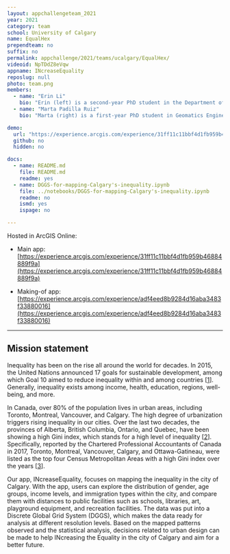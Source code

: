 ```yaml
---
layout: appchallengeteam_2021
year: 2021
category: team
school: University of Calgary
name: EqualHex
prependteam: no
suffix: no
permalink: appchallenge/2021/teams/ucalgary/EqualHex/
videoid: NpTDdZ8eVqw
appname: INcreaseEquality
reposlug: null
photo: team.png
members:
  - name: "Erin Li"
    bio: "Erin (left) is a second-year PhD student in the Department of Geomatics Engineering at the University of Calgary. She received her MSc in Forestry from the University of New Brunswick where she worked on the spatial analysis applied to the field of forest ecology. Her current research interests are in the usability of Discrete Global Grid Systems, especially in the digital terrain data management and geospatial operation development in Discrete Global Grids."
  - name: "Marta Padilla Ruiz"
    bio: "Marta (right) is a first-year PhD student in Geomatics Engineering at the University of Calgary. She is also a Cloud Developer at Teledyne CARIS, an ocean mapping software company. She was a member of the Ocean Mapping Group at the University of New Brunswick, where she obtained her MScEng in Geodesy and Geomatics Engineering. Prior to coming to Canada, she completed a bachelor’s degree in Geomatics Engineering at the University of Jaen, and a MScEng in Topography and Geodesic Engineering at the Polytechnic University of Madrid. Her research interests are in the qualities and advantages of DGGS applied to marine geospatial data. Her professional expertise lies in Web and Cloud development, aiming to develop the new generation of Geomatics applications combining her programming and geospatial skills."

demo:
  url: "https://experience.arcgis.com/experience/31ff11c11bbf4d1fb959b46884889f9a"
  github: no
  hidden: no

docs:
  - name: README.md
    file: README.md
    readme: yes
  - name: DGGS-for-mapping-Calgary's-inequality.ipynb
    file: ../notebooks/DGGS-for-mapping-Calgary's-inequality.ipynb
    readme: no
    ismd: yes
    ispage: no

---
```


Hosted in ArcGIS Online:

- Main app: [https://experience.arcgis.com/experience/31ff11c11bbf4d1fb959b46884889f9a](https://experience.arcgis.com/experience/31ff11c11bbf4d1fb959b46884889f9a)

- Making-of app: [https://experience.arcgis.com/experience/adf4eed8b9284d16aba3483f33880016](https://experience.arcgis.com/experience/adf4eed8b9284d16aba3483f33880016)

---

## Mission statement

Inequality has been on the rise all around the world for decades. In 2015, the United Nations announced 17 goals for sustainable development, among which Goal 10 aimed to reduce inequality within and among countries [[1](https://github.com/EsriCanada-CE/ecce-app-challenge-2021/tree/main/EqualHex#references)]. Generally, inequality exists among income, health, education, regions, well-being, and more.

In Canada, over 80% of the population lives in urban areas, including Toronto, Montreal, Vancouver, and Calgary. The high degree of urbanization triggers rising inequality in our cities. Over the last two decades, the provinces of Alberta, British Columbia, Ontario, and Quebec, have been showing a high Gini index, which stands for a high level of inequality [[2](https://github.com/EsriCanada-CE/ecce-app-challenge-2021/tree/main/EqualHex#references)]. Specifically, reported by the Chartered Professional Accountants of Canada in 2017, Toronto, Montreal, Vancouver, Calgary, and Ottawa-Gatineau, were listed as the top four Census Metropolitan Areas with a high Gini index over the years [[3](https://github.com/EsriCanada-CE/ecce-app-challenge-2021/tree/main/EqualHex#references)].

Our app, INcreaseEquality, focuses on mapping the inequality in the city of Calgary. With the app, users can explore the distribution of gender, age groups, income levels, and immigration types within the city, and compare them with distances to public facilities such as schools, libraries, art, playground equipment, and recreation facilities. The data was put into a Discrete Global Grid System (DGGS), which makes the data ready for analysis at different resolution levels. Based on the mapped patterns observed and the statistical analysis, decisions related to urban design can be made to help INcreasing the Equality in the city of Calgary and aim for a better future.
